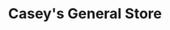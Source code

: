 ---
title: "Casey's General Store"
url: /lincoln/caseys-general-store-adams-street/
shop: Lebensmittel
---